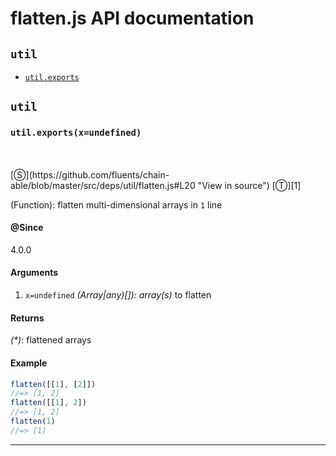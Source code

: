 # flatten.js API documentation

<!-- div class="toc-container" -->

<!-- div -->

## `util`
* <a href="#util-prototype-exports"  data-meta="exports x undefined"  data-call="exports x undefined"  data-category="Methods"  data-description="Function flatten multi dimensional arrays in 1 line"  data-name="exports"  data-member="util"  data-all="meta exports x undefined call exports x undefined category Methods description Function flatten multi dimensional arrays in 1 line name exports member util see notes todos klassProps" >`util.exports`</a>

<!-- /div -->

<!-- /div -->

<!-- div class="doc-container" -->

<!-- div -->

## `util`

<!-- div -->

<h3 id="util-prototype-exports" data-member="util" data-category="Methods" data-name="exports"><code>util.exports(x=undefined)</code></h3>
<br>
<br>
[&#x24C8;](https://github.com/fluents/chain-able/blob/master/src/deps/util/flatten.js#L20 "View in source") [&#x24C9;][1]

(Function): flatten multi-dimensional arrays in `1` line


#### @Since
4.0.0

#### Arguments
1. `x=undefined` *(Array|any)&#91;&#93;): array(s)* to flatten

#### Returns
*(&#42;)*: flattened arrays

#### Example
```js
flatten([[1], [2]])
//=> [1, 2]
flatten([[1], 2])
//=> [1, 2]
flatten(1)
//=> [1]

```
---

<!-- /div -->

<!-- /div -->

<!-- /div -->

 [1]: #util "Jump back to the TOC."
